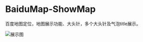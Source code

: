 # BaiduMap-ShowMap
百度地图定位，地图展示功能、大头针，多个大头针及气泡title展示。

![展示图](https://github.com/diankuanghuolong/BaiduMap-ShowMap/blob/master/showImages/地图.gif)


